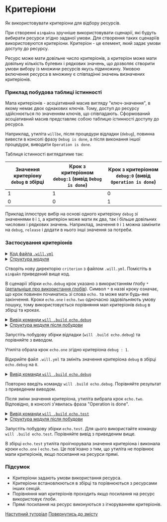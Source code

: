 # Критеріони

Як використовувати критеріони для відбору ресурсів.

При створенні `вілфайла` зручніше використовувати сценарії, які будуть вибирати ресурси згідно заданої умови. Для створення таких сценаріїв використовуются критеріони. Критеріон - це елемент, який задає умови доступу до ресурсу.  

Ресурс може мати довільне число критеріонів, а критеріон може мати довільну кількість булевих і рядкових значень, що дозволяє створити умови вибору із множини ресурсів якусь підмножину. Умовою включення ресурса в множину є співпадінні значень визначених критеріонів.

### Приклад побудова таблиці істинності

Мапа критеріонів - асоціативний масив вигляду "ключ-значення", в якому немає двох однакових ключів. Тому, доступ до ресурсу здійснюється по значенням ключів, що співпадають. Сформований асоціативний масив представляє собою таблицю істинності доступу до ресурса.

Наприклад, утиліта `willbe`, після процедури відладки (`debug`), повинна вивести в консолі фразу `Debug is done`, а після виконання іншої процедури, виводити `Operation is done`.   

Таблиця істинності виглядатиме так:  

| Значення критеріону `debug` в збірці | Крок з критеріоном `debug:1` (вивід `Debug is done`) | Крок з критеріоном `debug:0` (вивід `Operation is done`) |
|-------------------|-----------------------|---------------------------------|
| 1                 | 1                     | 0                               |
| 0                 | 0                     | 1                               |

Приклад іллюструє вибір на основі одного критеріону `debug` зі значеннями `0` i `1`, а критеріон може мати як два, так і більше  довільних числових і рядкових значень. Наприклад, значення `0` i `1` можна замінити на `debug`, `release` і додати в нього інші значення за потреби.     

### Застосування критеріонів

<details>
  <summary><u>Код файла <code>.will.yml</code></u></summary>

```yaml
about :

    name : buildModuleWithCriterion
    description : "Output of various phrases using criterions"
    version : 0.0.1

step :

  echo.one :
    shell : echo "Debug is done"
    currentPath : '.'
    criterion :
       debug : 1

  echo.two :
    shell : echo "Operation is done"
    currentPath : '.'
    criterion :
       debug : 0

build :

  echo.debug:
    criterion :
       debug : 1
    steps :
       - echo.*

  echo.test:
    criterion :
       debug : 1
    steps :
       - echo.one
       - echo.two

```

</details>
<details>
  <summary><u>Структура модуля</u></summary>

```
criterion
    └── .will.yml

```

</details>

Створіть нову директорію `criterion` з файлом `.will.yml`. Помістіть в `вілфайл` приведений вище код.

В сценарії збірки `echo.debug` крок указано з використанням ґлобу `*` ([детальніше про використання ґлобів](SelectorsWithGlob.md)). Символ `*` в назві кроку означає, що крок повинен починатись зі слова `echo.` та може мати будь-яке закінчення. Кроки `echo.one` і `echo.two` одночасно задовільняють умову пошуку, тому використовується порівняння мап критеріонів `debug` в збірці та кроках.  

<details>
  <summary><u>Вивід команди <code>will .build echo.debug</code></u></summary>

```
[user@user ~]$ will .build echo.debug
...
Building echo.debug
 > echo "Debug is done"
Debug is done
  Built echo.debug in 0.062s

```

</details>
<details>
  <summary><u>Структура модуля після побудови</u></summary>

```
criterion
    └── .will.yml

```

</details>

Запустіть побудову збірки відладки (`will .build echo.debug`) та порівняйте з виводом.

Утиліта обрала крок `echo.one` згідно критеріона `debug : 1`.  

Відкрийте файл `.will.yml` та змініть значення критеріона `debug` в збірці `echo.debug` на `0`.

<details>
    <summary><u>Вивід команди <code>will .build echo.debug</code></u></summary>

```
[user@user ~]$ will .build echo.debug
...
  Building echo.debug
 > echo "Operation is done"
Operation is done
  Built echo.debug in 0.102s

```

</details>

Повторно введіть команду `will .build echo.debug`. Порівняйте результат з приведеним виводом.

Після зміни значення критеріона, утиліта вибрала крок `echo.two`. Відповідно, в консолі з'явилась фраза "Operation is done".

<details>
  <summary><u>Вивід команди <code>will .build echo.test</code></u></summary>

```
[user@user ~]$ will .build echo.test
...
  Building echo.test
 > echo "Debug is done"
Debug is done
 > echo "Operation is done"
Operation is done
  Built echo.test in 0.132s

```

</details>
<details>
  <summary><u>Структура модуля після побудови</u></summary>

```
criterion
    └── .will.yml

```

</details>

Запустіть побудову збірки `echo.test`. Для цього використайте команду `will .build echo.test`. Порівняйте вивід з приведеним вище.

В збірці `echo.test` утиліта проігнорувала значення критеріона і виконала кроки `echo.one` i `echo.two`. Це пов'язано з тим, що утиліта не порівнює мапи критеріонів, якщо посилання на ресурси прямі.

### Підсумок

- Критеріони задають умови використання ресурса.  
- Критеріони встановлюються в збірці та порівнюються з ресурсами інших секцій.  
- Порівняння мап критеріонів проходить якщо посилання на ресурс використовує ґлоби.  
- Прямі посилання на ресурс виконуються з ігноруванням критеріонів.

[Наступний туторіал](CriterionDefault.md)
[Повернутись до змісту](../README.md#tutorials)
